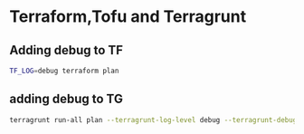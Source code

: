 # Terraform,Tofu and Terragrunt

## Adding debug to TF

```bash
TF_LOG=debug terraform plan
```

## adding debug to TG

```bash
terragrunt run-all plan --terragrunt-log-level debug --terragrunt-debug
```